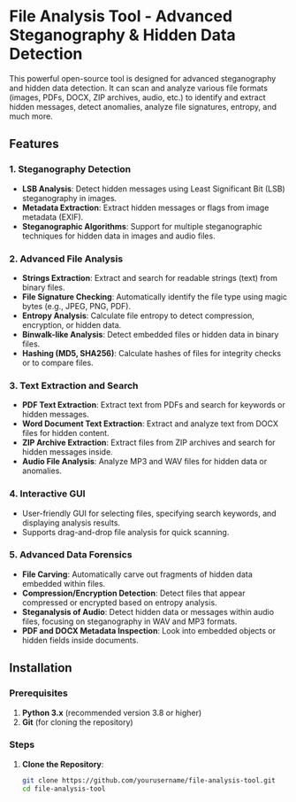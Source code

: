 # File Analysis Tool - Advanced Steganography & Hidden Data Detection

This powerful open-source tool is designed for advanced steganography and hidden data detection. It can scan and analyze various file formats (images, PDFs, DOCX, ZIP archives, audio, etc.) to identify and extract hidden messages, detect anomalies, analyze file signatures, entropy, and much more.

## Features

### 1. **Steganography Detection**
   - **LSB Analysis**: Detect hidden messages using Least Significant Bit (LSB) steganography in images.
   - **Metadata Extraction**: Extract hidden messages or flags from image metadata (EXIF).
   - **Steganographic Algorithms**: Support for multiple steganographic techniques for hidden data in images and audio files.

### 2. **Advanced File Analysis**
   - **Strings Extraction**: Extract and search for readable strings (text) from binary files.
   - **File Signature Checking**: Automatically identify the file type using magic bytes (e.g., JPEG, PNG, PDF).
   - **Entropy Analysis**: Calculate file entropy to detect compression, encryption, or hidden data.
   - **Binwalk-like Analysis**: Detect embedded files or hidden data in binary files.
   - **Hashing (MD5, SHA256)**: Calculate hashes of files for integrity checks or to compare files.

### 3. **Text Extraction and Search**
   - **PDF Text Extraction**: Extract text from PDFs and search for keywords or hidden messages.
   - **Word Document Text Extraction**: Extract and analyze text from DOCX files for hidden content.
   - **ZIP Archive Extraction**: Extract files from ZIP archives and search for hidden messages inside.
   - **Audio File Analysis**: Analyze MP3 and WAV files for hidden data or anomalies.

### 4. **Interactive GUI**
   - User-friendly GUI for selecting files, specifying search keywords, and displaying analysis results.
   - Supports drag-and-drop file analysis for quick scanning.

### 5. **Advanced Data Forensics**
   - **File Carving**: Automatically carve out fragments of hidden data embedded within files.
   - **Compression/Encryption Detection**: Detect files that appear compressed or encrypted based on entropy analysis.
   - **Steganalysis of Audio**: Detect hidden data or messages within audio files, focusing on steganography in WAV and MP3 formats.
   - **PDF and DOCX Metadata Inspection**: Look into embedded objects or hidden fields inside documents.

## Installation

### Prerequisites

1. **Python 3.x** (recommended version 3.8 or higher)
2. **Git** (for cloning the repository)

### Steps

1. **Clone the Repository**:
   ```bash
   git clone https://github.com/yourusername/file-analysis-tool.git
   cd file-analysis-tool
